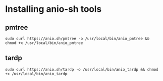 # Installing anio-sh tools

## pmtree

`sudo curl https://anio.sh/pmtree -o /usr/local/bin/anio_pmtree && chmod +x /usr/local/bin/anio_pmtree`

## tardp


`sudo curl https://anio.sh/tardp -o /usr/local/bin/anio_tardp && chmod +x /usr/local/bin/anio_tardp`
